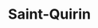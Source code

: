 ---
guid: "8a61e9a47a51"
title: "Saint-Quirin"
latlng: "48.609996, 7.065300"
youtubeId: "h7AS275zp0c" 
---